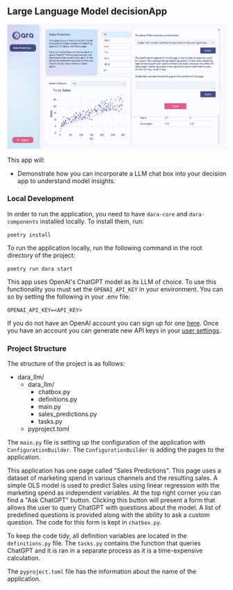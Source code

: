 ## Large Language Model decisionApp

![LLMs](https://github.com/causalens/dara_app_gallery/blob/DO-1580-add-images-to-app-gallery-readme-md/img/llm.png?raw=true) 

This app will:
- Demonstrate how you can incorporate a LLM chat box into your decision app to understand model insights.


### Local Development

In order to run the application, you need to have `dara-core` and `dara-components` installed locally. To install them, run:

```
poetry install
```

To run the application locally, run the following command in the root directory of the project:

```
poetry run dara start
```

This app uses OpenAI's ChatGPT model as its LLM of choice. To use this functionality you must set the `OPENAI_API_KEY` in your environment. You can so by setting the following in your .env file:

``` .env
OPENAI_API_KEY=<API_KEY>
```

If you do not have an OpenAI account you can sign up for one [here](https://platform.openai.com/signup). Once you have an account you can generate new API keys in your [user settings](https://platform.openai.com/account/api-keys).

### Project Structure

The structure of the project is as follows:
- dara_llm/
    - dara_llm/
        - chatbox.py
        - definitions.py
        - main.py
        - sales_predictions.py
        - tasks.py
    - pyproject.toml

The `main.py` file is setting up the configuration of the application with `ConfigurationBuilder`. 
The `ConfigurationBuilder` is adding the pages to the application.

This application has one page called "Sales Predictions". This page uses a dataset of marketing spend in various channels and the resulting sales. A simple OLS model is used to predict Sales using linear regression with the marketing spend as independent variables. At the top right corner you can find a "Ask ChatGPT" button. Clicking this button will present a form that allows the user to query ChatGPT with questions about the model. A list of predefined questions is provided along with the ability to ask a custom question. The code for this form is kept in `chatbox.py`.

To keep the code tidy, all definition variables are located in the `definitions.py` file.  The `tasks.py` contains the function that queries ChatGPT and it is ran in a separate process as it is a time-expensive calculation. 

The `pyproject.toml` file has the information about the name of the application.
